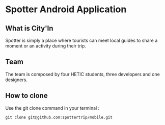 # Spotter Android Application

## What is City'In

Spotter is simply a place where tourists can meet local guides to share a moment or an activity during their trip.

## Team

The team is composed by four HETIC students, three developers and one designers.

## How to clone

Use the git clone command in your terminal :

``
git clone git@github.com:spottertrip/mobile.git
``


